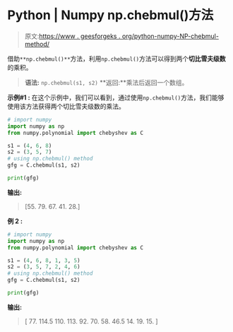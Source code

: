 # Python | Numpy np.chebmul()方法

> 原文:[https://www . geesforgeks . org/python-numpy-NP-chebmul-method/](https://www.geeksforgeeks.org/python-numpy-np-chebmul-method/)

借助`**np.chebmul()**`方法，利用`np.chebmul()`方法可以得到两个**切比雪夫级数**的乘积。

> **语法:** `np.chebmul(s1, s2)`
> **返回:**乘法后返回一个数组。

**示例#1 :**
在这个示例中，我们可以看到，通过使用`np.chebmul()`方法，我们能够使用该方法获得两个切比雪夫级数的乘法。

```py
# import numpy
import numpy as np
from numpy.polynomial import chebyshev as C

s1 = (4, 6, 8)
s2 = (3, 5, 7)
# using np.chebmul() method
gfg = C.chebmul(s1, s2)

print(gfg)
```

**输出:**

> [55\. 79\. 67\. 41\. 28.]

**例 2 :**

```py
# import numpy
import numpy as np
from numpy.polynomial import chebyshev as C

s1 = (4, 6, 8, 1, 3, 5)
s2 = (3, 5, 7, 2, 4, 6)
# using np.chebmul() method
gfg = C.chebmul(s1, s2)

print(gfg)
```

**输出:**

> [ 77\. 114.5 110\. 113\. 92\. 70\. 58\. 46.5 14\. 19\. 15\. ]